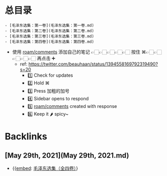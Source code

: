 
# 总目录
    - [毛泽东选集：第一卷](毛泽东选集：第一卷.md)
    - [毛泽东选集：第二卷](毛泽东选集：第二卷.md)
    - [毛泽东选集：第三卷](毛泽东选集：第三卷.md)
    - [毛泽东选集：第四卷](毛泽东选集：第四卷.md)
- 使用 [roam/comments](roam/comments.md) 添加自己的笔记 👉🏻👉🏻👉🏻👉🏻👉🏻 按住 ⌘👉🏻👉🏻👉🏻👉🏻👉🏻 再点击 ➕
    - ref: https://twitter.com/beauhaan/status/1394558169792319490?s=20
        - 1️⃣ Check for updates
        - 2️⃣ Hold ⌘ 
        - 3️⃣ Press 加粗的加号
        - 4️⃣ Sidebar opens to respond
        - 5️⃣ [roam/comments](roam/comments.md) created with response
        - 6️⃣ Keep it 🌶 spicy~

# Backlinks
## [May 29th, 2021](May 29th, 2021.md)
- {{[embed](embed.md): [毛泽东选集（全四卷）](毛泽东选集（全四卷）.md)}

